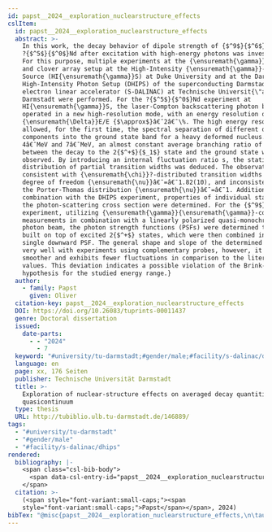 ```yaml
---
id: papst__2024__exploration_nuclearstructure_effects
cslItem:
  id: papst__2024__exploration_nuclearstructure_effects
  abstract: >-
    In this work, the decay behavior of dipole strength of {$^9$}{$^6$}Mo and
    ?{$^5$}{$^0$}Nd after excitation with high-energy photons was investigated.
    For this purpose, multiple experiments at the {\ensuremath{\gamma}}? setup
    and clover array setup at the High-Intensity {\ensuremath{\gamma}}-ray
    Source (HI{\ensuremath{\gamma}}S) at Duke University and at the Darmstadt
    High-Intensity Photon Setup (DHIPS) of the superconducting Darmstadt
    electron linear accelerator (S-DALINAC) at Technische Universit{\"a}t
    Darmstadt were performed. For the ?{$^5$}{$^0$}Nd experiment at
    HI{\ensuremath{\gamma}}S, the laser-Compton backscattering photon beam was
    operated in a new high-resolution mode, with an energy resolution of
    {\ensuremath{\Delta}}E/E {$\approx$}â€¯2â€¯\%. The high energy resolution
    allowed, for the first time, the spectral separation of different decay
    components into the ground state band for a heavy deformed nucleus. Between
    4â€¯MeV and 7â€¯MeV, an almost constant average branching ratio of 0.481(71)
    between the decay to the 2{$^+$}{$_1$} state and the ground state was
    observed. By introducing an internal fluctuation ratio s, the statistical
    distribution of partial transition widths was deduced. The observations are
    consistent with {\ensuremath{\chi}}?-distributed transition widths with
    degree of freedom {\ensuremath{\nu}}â€¯=â€¯1.82(10), and inconsistent with
    the Porter-Thomas distribution {\ensuremath{\nu}}â€¯=â€¯1. Additionally, in
    combination with the DHIPS experiment, properties of individual states and
    the photon-scattering cross section were determined. For the {$^9$}{$^6$}Mo
    experiment, utilizing {\ensuremath{\gamma}}{\ensuremath{\gamma}}-coincidence
    measurements in combination with a linearly polarized quasi-monochromatic
    photon beam, the photon strength functions (PSFs) were determined that are
    built on top of excited 2{$^+$} states, which were then combined into a
    single downward PSF. The general shape and slope of the determined PSF agree
    very well with experiments using complementary probes, however, it is much
    smoother and exhibits fewer fluctuations in comparison to the literature
    values. This deviation indicates a possible violation of the Brink-Axel
    hypothesis for the studied energy range.}
  author:
    - family: Papst
      given: Oliver
  citation-key: papst__2024__exploration_nuclearstructure_effects
  DOI: https://doi.org/10.26083/tuprints-00011437
  genre: Doctoral dissertation
  issued:
    date-parts:
      - - "2024"
        - 7
  keyword: "#university/tu-darmstadt;#gender/male;#facility/s-dalinac/dhips"
  language: en
  page: xx, 176 Seiten
  publisher: Technische Universität Darmstadt
  title: >-
    Exploration of nuclear-structure effects on averaged decay quantities in the
    quasicontinuum
  type: thesis
  URL: http://tubiblio.ulb.tu-darmstadt.de/146889/
tags:
  - "#university/tu-darmstadt"
  - "#gender/male"
  - "#facility/s-dalinac/dhips"
rendered:
  bibliography: |-
    <span class="csl-bib-body">
      <span data-csl-entry-id="papst__2024__exploration_nuclearstructure_effects" class="csl-entry"><span class='author-bib'>Papst</span>. <span class='date-bib'>(2024)</span>. <span class='title'><i><b><span style="font-style:normal;">Exploration of nuclear-structure effects on averaged decay quantities in the quasicontinuum</span></b></i></span> (S. xx, 176 Seiten) [Doctoral dissertation, Technische Universität Darmstadt]. <span class='URL'><a href='https://doi.org/https://doi.org/10.26083/tuprints-00011437'>LINK</a></span></span>
    </span>
  citation: >-
    (<span style="font-variant:small-caps;"><span
    style="font-variant:small-caps;">Papst</span></span>, 2024)
bibTex: "@misc{papst__2024__exploration_nuclearstructure_effects,\n\tauthor = {Papst, Oliver},\n\tdoi = {https://doi.org/10.26083/tuprints-00011437},\n\tyear = {2024},\n\tmonth = {7},\n\tpages = {xx, 176 Seiten},\n\tschool = {Technische Universit{\\\" a}t Darmstadt},\n\ttitle = {Exploration of nuclear-structure effects on averaged decay quantities in the quasicontinuum},\n\ttype = {Doctoral dissertation},\n\turl = {http://tubiblio.ulb.tu-darmstadt.de/146889/},\n}\n\n"
---
```

